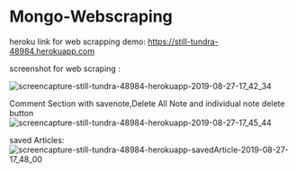 # Mongo-Webscraping


heroku link for web scrapping demo:
https://still-tundra-48984.herokuapp.com

screenshot for web scraping :

![screencapture-still-tundra-48984-herokuapp-2019-08-27-17_42_34](https://user-images.githubusercontent.com/49068436/63810272-5bd77b00-c8f2-11e9-8023-6a91540b365b.png)

Comment Section with savenote,Delete All Note and individual note delete button
![screencapture-still-tundra-48984-herokuapp-2019-08-27-17_45_44](https://user-images.githubusercontent.com/49068436/63810362-950feb00-c8f2-11e9-9bf2-ead9d22a7983.png)

saved Articles:
![screencapture-still-tundra-48984-herokuapp-savedArticle-2019-08-27-17_48_00](https://user-images.githubusercontent.com/49068436/63810514-e1f3c180-c8f2-11e9-9544-a5efbf05882d.png)

